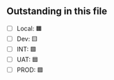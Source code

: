 ## Outstanding in this file

- [ ] Local: 🟧 
- [ ] Dev: 🟨 
- [ ] INT: 🟩 
- [ ] UAT: 🟦 
- [ ] PROD: 🟪